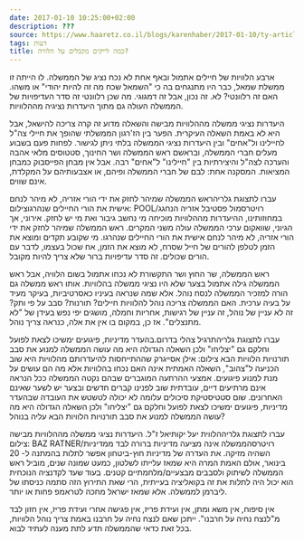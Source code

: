 ```yaml
---
date: 2017-01-10 10:25:00+02:00
description: ???
source: https://www.haaretz.co.il/blogs/karenhaber/2017-01-10/ty-article/0000017f-f899-d044-adff-fbf9d8840000
tags: דעות
title: כמה לייקים מקבלים על הלוויה?
---
```


ארבע הלוויות של חיילים אתמול ובאף אחת לא נכח נציג של הממשלה. לו הייתה זו ממשלת שמאל, כבר היו מתנגחים בה כי "השמאל שכח מה זה להיות יהודי" או משהו. האם זה רלוונטי? לא. זה נכון, אבל זה דמגוגי. מה שכן רלוונטי זה סדר העדיפויות של הממשלה העולה גם מתוך היעדרות נציגיה מההלוויות.

היעדרות נציגי ממשלה מההלוויות מבישה והשאלה מדוע זה קרה צריכה להישאל, אבל היא לא באמת השאלה העיקרית. הפער בין הז'רגון הממשלתי שהופך את חיילי צה"ל לחיילינו ול"אחים" ובין היעדרות נציגי הממשלה בלתי ניתן לגישור. לפחות פעם בשבוע מעלים חברי הממשלה, ובראשם ראש הממשלה ושר החינוך, סטטוסים מלאי אהבה והערכה לצה"ל והיצירתיות בין "חיילינו" ל"אחים" רבה. אבל אין מבחן הפייסבוק כמבחן המציאות. המסקנה אחת: לבם של חברי הממשלה ופיהם, או אצבעותיהם על המקלדת, אינם שווים.

 עברו לתצוגת גלריהראש הממשלה שמיהר לחזק את ידי הורי אזריה, לא מיהר לנחם אישית את הורי החיילים שנהרגוצילום: POOL/רויטרסמול פסטיבל אזריה הנחגג במחוזותינו, ההיעדרות מההלוויות מוכיחה מי נחשב גיבור ואת מי יש לחזק. אירוני, אך הגיוני, שוואקום ערכי הממשלה עולה משני המקרים. ראש הממשלה שמיהר לחזק את ידי הורי אזריה, לא מיהר לנחם אישית את הורי החיילים שנהרגו. מי שקובע תקדים ומוצא את הזמן לטלפן להורים של חייל שסרח, לא מוצא את הזמן, אח שכול בעצמו, לדבר עם הורים שכולים. זה סדר עדיפויות ברור שלא צריך להיות מקובל.

ראש הממשלה, שר החוץ ושר התקשורת לא נכחו אתמול בשום הלוויה, אבל ראש הממשלה גילה אתמול בצער שלא היו נציגי ממשלה בהלוויות. אותו ראש ממשלה גם הורה למזכיר הממשלה לנסח נוהל. אלא שמה שנראה בעיניו כאסרטיביות, בעיקר מעיד על בעיה ערכית. האם הממשלה צריכה נוהל להלוויות חיילים? תורנות? סבב על פי ותק? זה לא עניין של נוהל, זה עניין של רגישות, אחריות וחמלה, מושגים יפי נפש בעידן של "לא מתנצלים". אז כן, במקום בו אין את אלה, כנראה צריך נוהל.

 עברו לתצוגת גלריהתרגיל צהלי בדרום.בהעדר מדיניות, פיגועים ימשיכו לצאת לפועל וחלקם גם "יצליחו" ולכן השאלה הגדולה היא מה עושה הממשלה למנוע את סבב תורנויות הלוויות הבא צילום: אילן אסייגרק שההתייחסות להיעדרותם מהלוויות היא שוב הכניעה ל"צהוב", השאלה האמתית אינה האם נכחו בהלוויות אלא מה הם עושים על מנת למנוע פיגועים. אמצעי ההרתעה המוגברים שבהם נקטה הממשלה ככל הנראה אינם מרתיעים דיים, עובדתית שוב לפנינו קברים חדשים ובצער יש לשער שאינם האחרונים. שום סטטיסטיקת סיכולים עלומה לא יכולה לטשטש את העובדה שבהעדר מדיניות, פיגועים ימשיכו לצאת לפועל וחלקם גם "יצליחו" ולכן השאלה הגדולה היא מה עושה הממשלה למנוע את סבב תורנויות הלוויות הבא עליה בנוהל?

 עברו לתצוגת גלריההלווית יעל יקותיאל ז"ל. היעדרות נציגי ממשלה מההלוויות מבישה צילום: BAZ RATNER/רויטרסהממשלה אינה מציעה מדיניות ברורה לבד ממדיניות השהיה מזיקה. את העדרה של מדיניות חוץ-ביטחון אפשר לתלות בהמתנה ל- 20 בינואר, אולם האמת המרה היא שמאז עלייתו לשלטון, כמעט שמונה שנים, מוביל ראש הממשלה לשיתוק ולסבבים מבצעיים/מלחמתיים קטנים. בעוד שעד לקדנציה הנוכחית הוא יכול היה לתלות את זה בקואליציה בעייתית, הרי שאת התירוץ הזה סתמה כניסתו של ליברמן לממשלה. אלא שמאז ישראל מחכה לטראמפ פחות או יותר.

אין סיפוח, אין משא ומתן, אין ועידת פריז, אין פגישה אחרי ועידת פריז, אין חזון לבד מ"לנצח נחיה על חרבנו". ייתכן שאם לנצח נחיה על חרבנו באמת צריך נוהל הלוויות, בכל זאת כדאי שהממשלה תדע לתת מענה לעתיד לבוא.
